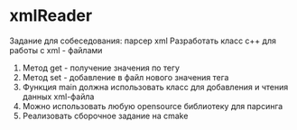 # xmlReader
 Задание для собеседования: парсер xml
Разработать класс c++ для работы с xml - файлами
1. Метод get - получение значения по тегу
2. Метод set - добавление в файл нового значения тега
3. Функция main должна использовать класс для добавления и чтения данных xml-файла
4. Можно использовать любую opensource библиотеку для парсинга
5. Реализовать сборочное задание на cmake
